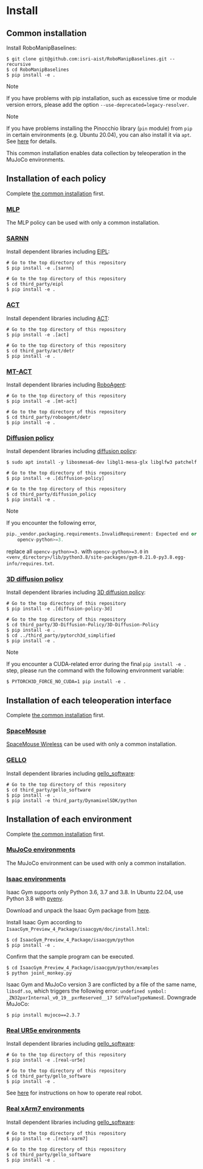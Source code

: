 # Install

## Common installation
Install RoboManipBaselines:
```console
$ git clone git@github.com:isri-aist/RoboManipBaselines.git --recursive
$ cd RoboManipBaselines
$ pip install -e .
```

> [!NOTE]
> If you have problems with pip installation, such as excessive time or module version errors, please add the option `--use-deprecated=legacy-resolver`.

> [!NOTE]
> If you have problems installing the Pinocchio library (`pin` module) from `pip` in certain environments (e.g. Ubuntu 20.04), you can also install it via `apt`. See [here](https://stack-of-tasks.github.io/pinocchio/download.html#Install) for details.

This common installation enables data collection by teleoperation in the MuJoCo environments.

## Installation of each policy
Complete [the common installation](#common-installation) first.

### [MLP](../robo_manip_baselines/policy/mlp)
The MLP policy can be used with only a common installation.

### [SARNN](../robo_manip_baselines/policy/sarnn)
Install dependent libraries including [EIPL](https://github.com/ogata-lab/eipl):
```console
# Go to the top directory of this repository
$ pip install -e .[sarnn]

# Go to the top directory of this repository
$ cd third_party/eipl
$ pip install -e .
```

### [ACT](../robo_manip_baselines/policy/act)
Install dependent libraries including [ACT](https://github.com/tonyzhaozh/act):
```console
# Go to the top directory of this repository
$ pip install -e .[act]

# Go to the top directory of this repository
$ cd third_party/act/detr
$ pip install -e .
```

### [MT-ACT](../robo_manip_baselines/policy/mt_act)
Install dependent libraries including [RoboAgent](https://github.com/robopen/roboagent):
```console
# Go to the top directory of this repository
$ pip install -e .[mt-act]

# Go to the top directory of this repository
$ cd third_party/roboagent/detr
$ pip install -e .
```

### [Diffusion policy](../robo_manip_baselines/policy/diffusion_policy)
Install dependent libraries including [diffusion policy](https://github.com/real-stanford/diffusion_policy):
```console
$ sudo apt install -y libosmesa6-dev libgl1-mesa-glx libglfw3 patchelf

# Go to the top directory of this repository
$ pip install -e .[diffusion-policy]

# Go to the top directory of this repository
$ cd third_party/diffusion_policy
$ pip install -e .
```

> [!NOTE]
> If you encounter the following error,
> ```python
> pip._vendor.packaging.requirements.InvalidRequirement: Expected end or semicolon (after version specifier)
>     opencv-python>=3.
> ```
> replace all `opencv-python>=3.` with `opencv-python>=3.0` in `<venv_directory>/lib/python3.8/site-packages/gym-0.21.0-py3.8.egg-info/requires.txt`.

### [3D diffusion policy](../robo_manip_baselines/policy/diffusion_policy_3d)
Install dependent libraries including [3D diffusion policy](https://github.com/YanjieZe/3D-Diffusion-Policy):
```console
# Go to the top directory of this repository
$ pip install -e .[diffusion-policy-3d]

# Go to the top directory of this repository
$ cd third_party/3D-Diffusion-Policy/3D-Diffusion-Policy
$ pip install -e .
$ cd ../third_party/pytorch3d_simplified
$ pip install -e .
```

> [!NOTE]
> If you encounter a CUDA-related error during the final `pip install -e .` step, please run the command with the following environment variable:
> ```
> $ PYTORCH3D_FORCE_NO_CUDA=1 pip install -e .
> ```

## Installation of each teleoperation interface
Complete [the common installation](#common-installation) first.

### [SpaceMouse](https://3dconnexion.com/us/spacemouse)
[SpaceMouse Wireless](https://3dconnexion.com/us/product/spacemouse-wireless) can be used with only a common installation.

### [GELLO](https://wuphilipp.github.io/gello_site)
Install dependent libraries including [gello_software](https://github.com/wuphilipp/gello_software):
```console
# Go to the top directory of this repository
$ cd third_party/gello_software
$ pip install -e .
$ pip install -e third_party/DynamixelSDK/python
```

## Installation of each environment
Complete [the common installation](#common-installation) first.

### [MuJoCo environments](../robo_manip_baselines/envs/mujoco)
The MuJoCo environment can be used with only a common installation.

### [Isaac environments](../robo_manip_baselines/envs/isaac)
Isaac Gym supports only Python 3.6, 3.7 and 3.8.
In Ubuntu 22.04, use Python 3.8 with [pyenv](https://github.com/pyenv/pyenv).

Download and unpack the Isaac Gym package from [here](https://developer.nvidia.com/isaac-gym).

Install Isaac Gym according to `IsaacGym_Preview_4_Package/isaacgym/doc/install.html`:
```console
$ cd IsaacGym_Preview_4_Package/isaacgym/python
$ pip install -e .
```

Confirm that the sample program can be executed.
```console
$ cd IsaacGym_Preview_4_Package/isaacgym/python/examples
$ python joint_monkey.py
```

Isaac Gym and MuJoCo version 3 are conflicted by a file of the same name, `libsdf.so`, which triggers the following error: `undefined symbol: _ZN32pxrInternal_v0_19__pxrReserved__17 SdfValueTypeNamesE`.
Downgrade MuJoCo:
```console
$ pip install mujoco==2.3.7
```

### [Real UR5e environments](../robo_manip_baselines/envs/real/ur5e)
Install dependent libraries including [gello_software](https://github.com/wuphilipp/gello_software):
```console
# Go to the top directory of this repository
$ pip install -e .[real-ur5e]

# Go to the top directory of this repository
$ cd third_party/gello_software
$ pip install -e .
```

See [here](./real_ur5e.md) for instructions on how to operate real robot.

### [Real xArm7 environments](../robo_manip_baselines/envs/real/xarm7)
Install dependent libraries including [gello_software](https://github.com/wuphilipp/gello_software):
```console
# Go to the top directory of this repository
$ pip install -e .[real-xarm7]

# Go to the top directory of this repository
$ cd third_party/gello_software
$ pip install -e .
```
